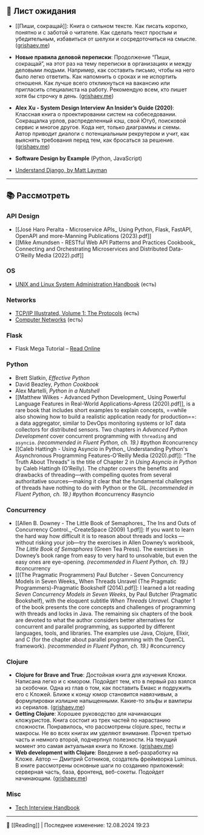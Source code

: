 ## 📖 Лист ожидания

- [[Пиши, сокращай]]: Книга о сильном тексте. Как писать коротко, понятно и с заботой о читателе. Как сделать текст простым и убедительным, избавиться от шелухи и сосредоточиться на смысле. ([grishaev.me](https://grishaev.me/bookshelf/))

- **Новые правила деловой переписки**: Продолжение “Пиши, сокращай”, на этот раз на тему переписки в организациях и между деловыми людьми. Например, как составить письмо, чтобы на него было легко ответить. Как напомнить о сроках и не испортить отношеня. Как лучше всего откликнуться на вакансию или пригласить специалиста на работу. Рекомендую всем, кто пишет хотя бы строчку в день. ([grishaev.me](https://grishaev.me/bookshelf/))

- **Alex Xu - System Design Interview An Insider’s Guide (2020)**: Классная книга о проектировании систем на собеседовании. Сокращалка урлов, распределенный кэш, свой Ютуб, поисковой сервис и многое другое. Кода нет, только диаграммы и схемы. Автор приводит диалоги с потенциальным рекрутером и учит, как выяснять требования перед тем, как бросаться за решение. ([grishaev.me](https://grishaev.me/bookshelf/))

- **Software Design by Example** (Python, JavaScript)

- [Understand Django, by Matt Layman](https://www.mattlayman.com/understand-django/)

-----
## 📚 Рассмотреть
### API Design
- [[José Haro Peralta - Microservice APIs_ Using Python, Flask, FastAPI, OpenAPI and more-Manning Publications (2023).pdf]]
- [[Mike Amundsen - RESTful Web API Patterns and Practices Cookbook_ Connecting and Orchestrating Microservices and Distributed Data-O'Reilly Media (2022).pdf]]

### OS
-  [UNIX and Linux System Administration Handbook](http://library.lol/main/F90104A31DCE68CF521B96B29BE35DDE) (есть)

### Networks
-  [TCP/IP Illustrated, Volume 1: The Protocols](http://library.lol/main/F26A41CA634527C631824B7160CFF7FC) (есть)
-  [Computer Networks](http://library.lol/main/3B4575523FADFFEF2031683E74662EA3) (есть)

### Flask
- Flask Mega Tutorial – [Read Online](https://blog.miguelgrinberg.com/post/the-flask-mega-tutorial-part-i-hello-world)

### Python
- Brett Slatkin, *Effective Python*
- David Beazley, *Python Cookbook* 
- Alex Martelli, *Python in a Nutshell*
- [[Matthew Wilkes - Advanced Python Development_ Using Powerful Language Features in Real-World Applications-Apress (2020).pdf]], is a rare book that includes short examples to explain concepts, ==while also showing how to build a realistic application ready for production==: a data aggregator, similar to DevOps monitoring systems or IoT data collectors for distributed sensors. Two chapters in *Advanced Python Development* cover concurrent programming with `threading` and `asyncio`. *(recommended in Fluent Python, ch. 19.)* #python #concurrency 
-  [[Caleb Hattingh - Using Asyncio in Python_ Understanding Python's Asynchronous Programming Features-O'Reilly Media (2020).pdf]]: “The Truth About Threads” is the title of Chapter 2 in *Using Asyncio in Python* by Caleb Hattingh (O’Reilly). The chapter covers the benefits and drawbacks of threading—with compelling quotes from several authoritative sources—making it clear that the fundamental challenges of threads have nothing to do with Python or the GIL. *(recommended in Fluent Python, ch. 19.)* #python #concurrency #asyncio 

### Concurrency
- [[Allen B. Downey - The Little Book of Semaphores_ The Ins and Outs of Concurrency Control._-CreateSpace (2009) 1.pdf]]: If you want to learn the hard way how difficult it is to reason about threads and locks —without risking your job—try the exercises in Allen Downey’s workbook, *The Little Book of Semaphores* (Green Tea Press). The exercises in Downey’s book range from easy to very hard to unsolvable, but even the easy ones are eye-opening. *(recommended in Fluent Python, ch. 19.)* #concurrency
- [[(The Pragmatic Programmers) Paul Butcher - Seven Concurrency Models in Seven Weeks_ When Threads Unravel (The Pragmatic Programmers)-Pragmatic Bookshelf (2014).pdf]]: I learned a lot reading *Seven Concurrency Models in Seven Weeks*, by Paul Butcher (Pragmatic Bookshelf), with the eloquent subtitle *When Threads Unravel*. Chapter 1 of the book presents the core concepts and challenges of programming with threads and locks in Java. The remaining six chapters of the book are devoted to what the author considers better alternatives for concurrent and parallel programming, as supported by different languages, tools, and libraries. The examples use Java, Clojure, Elixir, and C (for the chapter about parallel programming with the OpenCL framework). *(recommended in Fluent Python, ch. 19.)* #concurrency 

### Clojure
- **Clojure for Brave and True**: Достойная книга для изучения Кложи. Написана легко и с юмором. Подойдет тем, кто в первый раз взялся за скобочки. Одна из глав о том, как поставить Емакс и подружить его с Кложей. Ближе к концу юмор становится навязчивым, а формулировки излишне напыщенными. Какие-то эльфы и вампиры из сериалов. ([grishaev.me](https://grishaev.me/bookshelf/))
- **Getting Clojure**: Хорошее руководство для начинающих кложуристов. Книга состоит из трех частей по нарастанию сложности. Понравилось, что рассмотрены clojure.spec, тесты и макросы. Не во всех книгах им уделяют внимание. Прочел третью часть и немного второй, подчерпнул полезности. На текущий момент это самая актуальная книга по Кложе. ([grishaev.me](https://grishaev.me/bookshelf/))
- **Web development with Clojure**: Введение в веб-разработку на Кложе. Автор — Дмитрий Сотников, создатель фреймворка Luminus. В книге рассмотрены основные шаги по созданию приложений: серверная часть, база, фронтенд, веб-сокеты. Подойдет начинающим. ([grishaev.me](https://grishaev.me/bookshelf/))
### Misc
- [Tech Interview Handbook](https://www.techinterviewhandbook.org/software-engineering-interview-guide/)


----
📂 [[Reading]] | Последнее изменение: 12.08.2024 19:23